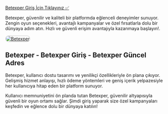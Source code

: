 <a href="https://shorto.link/iijTa">Betexper Giriş İçin Tıklayınız ✅</a>

<p>Betexper, güvenilir ve kaliteli bir platformda eğlenceli deneyimler sunuyor. Zengin oyun seçenekleri, avantajlı kampanyalar ve özel fırsatlarla dolu bir dünyaya adım atın. Hızlı ve güvenli erişim avantajıyla kazanmaya başlayın!.</p>

<a href="https://shorto.link/iijTa" title="Betexper">
  <img src="https://i.ibb.co/MkY55wf/photo-2025-01-15-16-52-46.jpg" alt="Betexper" style="max-width: 100%; border: 2px solid #ddd; border-radius: 10px;">
</a>

<h2>Betexper - Betexper Giriş - Betexper Güncel Adres</h2>

<p>Betexper, kullanıcı dostu tasarımı ve yenilikçi özellikleriyle ön plana çıkıyor. Gelişmiş hizmet anlayışı, hızlı ödeme yöntemleri ve geniş içerik yelpazesiyle her kullanıcıya hitap eden bir platform sunuyor.</p>

<p>Kullanıcı memnuniyetini ön planda tutan Betexper, güvenilir altyapısıyla güvenli bir oyun ortamı sağlar. Şimdi giriş yaparak size özel kampanyaları keşfedin ve eğlence dolu bir dünyaya katılın!</p>
